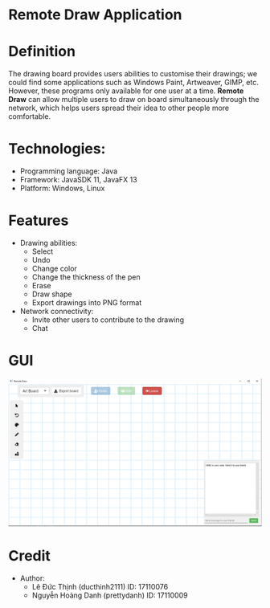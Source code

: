 # Remote Draw Application
# Definition
The drawing board provides users abilities to customise their drawings; we could find some applications such as Windows Paint, Artweaver, GIMP, etc. However, these programs only available for one user at a time. <b>Remote Draw</b> can allow multiple users to draw on board simultaneously through the network, which helps users spread their idea to other people more comfortable.
# Technologies:
 - Programming language: Java
 - Framework: JavaSDK 11, JavaFX 13
 - Platform: Windows, Linux
# Features
- Drawing abilities:
  + Select
  + Undo
  + Change color
  + Change the thickness of the pen
  + Erase
  + Draw shape
  + Export drawings into PNG format
- Network connectivity:
  + Invite other users to contribute to the drawing
  + Chat
# GUI
  ![alt text](src/main/resources/images/GUI.PNG)
# Credit
  - Author: 
    + Lê Đức Thịnh (ducthinh2111) ID: 17110076
    + Nguyễn Hoàng Danh (prettydanh) ID: 17110009

